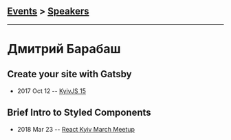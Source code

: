 ## [Events](../README.md) > [Speakers](../speakers.md)
---

# Дмитрий Барабаш

## Create your site with Gatsby
- 2017 Oct 12 -- [KyivJS 15](https://www.youtube.com/watch?v=rv-5FtJxNic)    
## Brief Intro to Styled Components
- 2018 Mar 23 -- [React Kyiv March Meetup](https://youtu.be/BYxf3lRD0Q4)    
